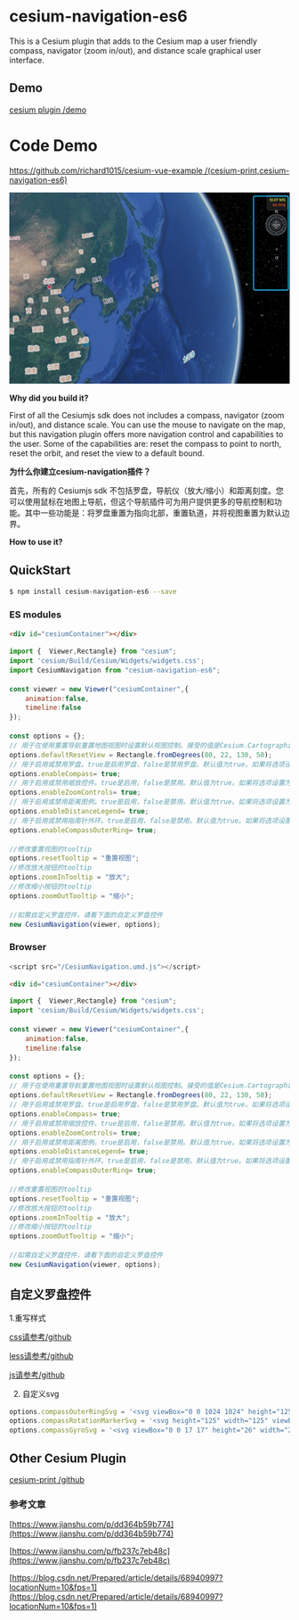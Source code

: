 # cesium-navigation-es6
This is a Cesium plugin that adds to the Cesium map a user friendly compass, navigator (zoom in/out), and
distance scale graphical user interface.


## Demo
[cesium plugin /demo](https://richard1015.github.io/cesium/)
# Code Demo

[https://github.com/richard1015/cesium-vue-example /(cesium-print,cesium-navigation-es6)](https://github.com/richard1015/cesium-vue-example/blob/master/src/components/CesiumViewer.vue)

![预览](https://github.com/richard1015/richard1015.github.io/blob/master/static/image/cesium-navigation-es6.png "demo.png")

**Why did you build it?**

First of all the Cesiumjs sdk does not includes a compass, navigator (zoom in/out), and distance scale. You can use the mouse to navigate on the map, but this navigation plugin offers more navigation control and capabilities to the user. Some of the capabilities are: reset the compass to point to north, reset the orbit, and
reset the view to a default bound.

**为什么你建立cesium-navigation插件？**

首先，所有的 Cesiumjs sdk 不包括罗盘，导航仪（放大/缩小）和距离刻度。您可以使用鼠标在地图上导航，但这个导航插件可为用户提供更多的导航控制和功能。其中一些功能是：将罗盘重置为指向北部，重置轨道，并将视图重置为默认边界。

**How to use it?**

## QuickStart

<!-- add docs here for user -->

```bash
$ npm install cesium-navigation-es6 --save
```
###  ES modules 
``` html
<div id="cesiumContainer"></div>
```

``` javascript
import {  Viewer,Rectangle} from "cesium";
import 'cesium/Build/Cesium/Widgets/widgets.css';
import CesiumNavigation from "cesium-navigation-es6";

const viewer = new Viewer("cesiumContainer",{
    animation:false,
    timeline:false
});

const options = {};
// 用于在使用重置导航重置地图视图时设置默认视图控制。接受的值是Cesium.Cartographic 和 Cesium.Rectangle.
options.defaultResetView = Rectangle.fromDegrees(80, 22, 130, 50);
// 用于启用或禁用罗盘。true是启用罗盘，false是禁用罗盘。默认值为true。如果将选项设置为false，则罗盘将不会添加到地图中。
options.enableCompass= true;
// 用于启用或禁用缩放控件。true是启用，false是禁用。默认值为true。如果将选项设置为false，则缩放控件将不会添加到地图中。
options.enableZoomControls= true;
// 用于启用或禁用距离图例。true是启用，false是禁用。默认值为true。如果将选项设置为false，距离图例将不会添加到地图中。
options.enableDistanceLegend= true;
// 用于启用或禁用指南针外环。true是启用，false是禁用。默认值为true。如果将选项设置为false，则该环将可见但无效。
options.enableCompassOuterRing= true;

//修改重置视图的tooltip
options.resetTooltip = "重置视图";
//修改放大按钮的tooltip
options.zoomInTooltip = "放大";
//修改缩小按钮的tooltip
options.zoomOutTooltip = "缩小";

//如需自定义罗盘控件，请看下面的自定义罗盘控件
new CesiumNavigation(viewer, options);
```
### Browser

``` javascript
<script src="/CesiumNavigation.umd.js"></script>
```

``` html
<div id="cesiumContainer"></div>
```

``` javascript
import {  Viewer,Rectangle} from "cesium";
import 'cesium/Build/Cesium/Widgets/widgets.css';

const viewer = new Viewer("cesiumContainer",{
    animation:false,
    timeline:false
});

const options = {};
// 用于在使用重置导航重置地图视图时设置默认视图控制。接受的值是Cesium.Cartographic 和 Cesium.Rectangle.
options.defaultResetView = Rectangle.fromDegrees(80, 22, 130, 50);
// 用于启用或禁用罗盘。true是启用罗盘，false是禁用罗盘。默认值为true。如果将选项设置为false，则罗盘将不会添加到地图中。
options.enableCompass= true;
// 用于启用或禁用缩放控件。true是启用，false是禁用。默认值为true。如果将选项设置为false，则缩放控件将不会添加到地图中。
options.enableZoomControls= true;
// 用于启用或禁用距离图例。true是启用，false是禁用。默认值为true。如果将选项设置为false，距离图例将不会添加到地图中。
options.enableDistanceLegend= true;
// 用于启用或禁用指南针外环。true是启用，false是禁用。默认值为true。如果将选项设置为false，则该环将可见但无效。
options.enableCompassOuterRing= true;

//修改重置视图的tooltip
options.resetTooltip = "重置视图";
//修改放大按钮的tooltip
options.zoomInTooltip = "放大";
//修改缩小按钮的tooltip
options.zoomOutTooltip = "缩小";

//如需自定义罗盘控件，请看下面的自定义罗盘控件
new CesiumNavigation(viewer, options);
```

## 自定义罗盘控件

1.重写样式

[css请参考/github](https://github.com/richard1015/cesium-navigation-es6/blob/master/test/test.css)

[less请参考/github](https://github.com/richard1015/cesium-navigation-es6/blob/master/test/test.less)

[js请参考/github](https://github.com/richard1015/cesium-navigation-es6/blob/master/test/index.js)

2. 自定义svg
```javascript
options.compassOuterRingSvg = '<svg viewBox="0 0 1024 1024" height="125" width="125"><path d="M510.994963 1021.989926C228.781827 1021.989926 0 793.208099 0 511.001284 0 228.775506 228.781827 0 510.994963 0c282.213136 0 510.994963 228.781827 510.994963 510.994963 0 282.213136-228.781827 510.994963-510.988642 510.994963z m2.168099-171.052247c186.544988 0 337.774617-151.22963 337.774617-337.774617 0-186.551309-151.22963-337.780938-337.774617-337.780939-186.551309 0-337.780938 151.22963-337.780939 337.780939 0 186.544988 151.22963 337.774617 337.780939 337.774617z"  ></path><path d="M818.529975 808.783012m-9.746963 0a9.746963 9.746963 0 1 0 19.493926 0 9.746963 9.746963 0 1 0-19.493926 0Z" fill="#FFFFFF" ></path><path d="M818.529975 224.123259m-9.746963 0a9.746963 9.746963 0 1 0 19.493926 0 9.746963 9.746963 0 1 0-19.493926 0Z" fill="#FFFFFF" ></path><path d="M194.888691 808.783012m-9.746963 0a9.746963 9.746963 0 1 0 19.493926 0 9.746963 9.746963 0 1 0-19.493926 0Z" fill="#FFFFFF" ></path><path d="M194.888691 224.123259m-9.746963 0a9.746963 9.746963 0 1 0 19.493926 0 9.746963 9.746963 0 1 0-19.493926 0Z" fill="#FFFFFF" ></path><path d="M536.854123 146.166519v-63.159309h-14.98074v38.97521l-29.139753-38.97521H478.561975v63.159309h15.069235v-38.886717l29.051259 38.886717zM906.227358 519.016296h58.469136v-5.12h-58.469136zM58.469136 519.016296h58.469136v-5.12H58.469136zM513.896296 906.227358v58.469136h5.12v-58.469136z" fill="#FFFFFF" ></path></svg>'
options.compassRotationMarkerSvg = '<svg height="125" width="125" viewBox="0 0 1024 1024" version="1.1" xmlns="http://www.w3.org/2000/svg"><g id="#000000fe"><path  opacity="1.00" d=" M 493.42 0.00 L 528.50 0.00 C 529.86 0.78 531.41 1.07 532.98 1.02 C 558.91 1.32 584.63 5.22 610.11 9.75 C 686.00 24.72 758.57 56.91 819.99 104.02 C 838.75 118.42 857.23 133.51 873.12 151.06 C 852.34 172.59 830.81 193.46 809.75 214.75 C 790.09 234.12 770.97 254.08 751.00 273.10 C 711.38 234.16 662.29 204.75 608.90 189.13 C 545.25 170.28 476.14 171.23 412.73 190.59 C 360.53 206.58 313.00 236.14 274.02 274.19 C 251.77 252.75 230.24 230.49 208.25 208.75 C 188.88 189.09 168.91 169.97 149.90 150.00 C 159.46 138.85 171.04 129.70 182.05 120.05 C 263.97 50.32 368.79 8.45 476.01 1.15 C 481.81 0.78 487.70 1.39 493.42 0.00 Z" /></g></svg>'
options.compassGyroSvg = '<svg viewBox="0 0 17 17" height="26" width="26"><g id="compass-inner" fill-rule="nonzero"><path d="M8.5,16.5 C4.081722,16.5 0.5,12.918278 0.5,8.5 C0.5,4.081722 4.081722,0.5 8.5,0.5 C12.918278,0.5 16.5,4.081722 16.5,8.5 C16.5,12.918278 12.918278,16.5 8.5,16.5 Z M8.5,15.5 C12.3659932,15.5 15.5,12.3659932 15.5,8.5 C15.5,4.63400675 12.3659932,1.5 8.5,1.5 C4.63400675,1.5 1.5,4.63400675 1.5,8.5 C1.5,12.3659932 4.63400675,15.5 8.5,15.5 Z" id="Oval-96"></path><path d="M9.92599835,7.09066832 C12.7122872,9.87695712 14.3709388,12.5452228 13.4497471,13.4664145 C12.5285555,14.3876061 9.86028979,12.7289545 7.074001,9.94266568 C4.2877122,7.15637688 2.62906055,4.48811119 3.55025221,3.56691953 C4.47144386,2.64572788 7.13970955,4.30437952 9.92599835,7.09066832 Z M9.21889157,7.7977751 C6.92836458,5.50724811 4.52075769,4.01062761 4.25735899,4.27402631 C3.99396029,4.53742501 5.49058078,6.9450319 7.78110778,9.2355589 C10.0716348,11.5260859 12.4792417,13.0227064 12.7426404,12.7593077 C13.0060391,12.495909 11.5094186,10.0883021 9.21889157,7.7977751 Z" id="Oval-96-Copy-2"></path><path d="M9.92599835,9.94266568 C7.13970955,12.7289545 4.47144386,14.3876061 3.55025221,13.4664145 C2.62906055,12.5452228 4.2877122,9.87695712 7.074001,7.09066832 C9.86028979,4.30437952 12.5285555,2.64572788 13.4497471,3.56691953 C14.3709388,4.48811119 12.7122872,7.15637688 9.92599835,9.94266568 Z M9.21889157,9.2355589 C11.5094186,6.9450319 13.0060391,4.53742501 12.7426404,4.27402631 C12.4792417,4.01062761 10.0716348,5.50724811 7.78110778,7.7977751 C5.49058078,10.0883021 3.99396029,12.495909 4.25735899,12.7593077 C4.52075769,13.0227064 6.92836458,11.5260859 9.21889157,9.2355589 Z" id="Oval-96-Copy-3"></path><path d="M15.1464466,1.1464466 L14.3453364,1.94755684 L13.9608692,2.33202401 L14.667976,3.03913077 L15.0524431,2.65466362 L15.8535534,1.8535534 L15.1464466,1.1464466 Z M2.29760014,13.995293 L1.85311902,14.4397742 L1.004311,15.2885822 L1.71141776,15.995689 L2.56022581,15.146881 L3.00470698,14.7023998 L2.29760014,13.995293 Z" id="Line"></path><circle id="Oval-432" cx="16" cy="1" r="1"></circle><circle id="Oval-432-Copy" cx="1" cy="16" r="1"></circle></g></svg>'
```

## Other Cesium Plugin 
[cesium-print /github](https://github.com/richard1015/cesium-print)

### 参考文章
[https://www.jianshu.com/p/dd364b59b774](https://www.jianshu.com/p/dd364b59b774)  

[https://www.jianshu.com/p/fb237c7eb48c](https://www.jianshu.com/p/fb237c7eb48c)  

[https://blog.csdn.net/Prepared/article/details/68940997?locationNum=10&fps=1](https://blog.csdn.net/Prepared/article/details/68940997?locationNum=10&fps=1)
